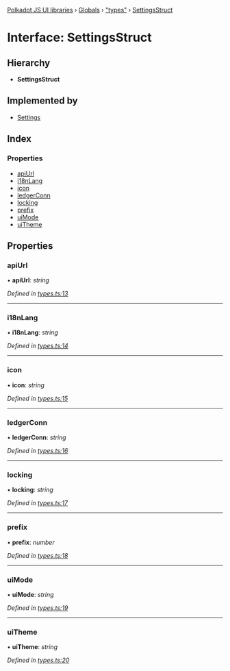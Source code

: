 [Polkadot JS UI libraries](../README.md) › [Globals](../globals.md) › ["types"](../modules/_types_.md) › [SettingsStruct](_types_.settingsstruct.md)

# Interface: SettingsStruct

## Hierarchy

* **SettingsStruct**

## Implemented by

* [Settings](../classes/_settings_.settings.md)

## Index

### Properties

* [apiUrl](_types_.settingsstruct.md#apiurl)
* [i18nLang](_types_.settingsstruct.md#i18nlang)
* [icon](_types_.settingsstruct.md#icon)
* [ledgerConn](_types_.settingsstruct.md#ledgerconn)
* [locking](_types_.settingsstruct.md#locking)
* [prefix](_types_.settingsstruct.md#prefix)
* [uiMode](_types_.settingsstruct.md#uimode)
* [uiTheme](_types_.settingsstruct.md#uitheme)

## Properties

###  apiUrl

• **apiUrl**: *string*

*Defined in [types.ts:13](https://github.com/polkadot-js/ui/blob/89cb92a8/packages/ui-settings/src/types.ts#L13)*

___

###  i18nLang

• **i18nLang**: *string*

*Defined in [types.ts:14](https://github.com/polkadot-js/ui/blob/89cb92a8/packages/ui-settings/src/types.ts#L14)*

___

###  icon

• **icon**: *string*

*Defined in [types.ts:15](https://github.com/polkadot-js/ui/blob/89cb92a8/packages/ui-settings/src/types.ts#L15)*

___

###  ledgerConn

• **ledgerConn**: *string*

*Defined in [types.ts:16](https://github.com/polkadot-js/ui/blob/89cb92a8/packages/ui-settings/src/types.ts#L16)*

___

###  locking

• **locking**: *string*

*Defined in [types.ts:17](https://github.com/polkadot-js/ui/blob/89cb92a8/packages/ui-settings/src/types.ts#L17)*

___

###  prefix

• **prefix**: *number*

*Defined in [types.ts:18](https://github.com/polkadot-js/ui/blob/89cb92a8/packages/ui-settings/src/types.ts#L18)*

___

###  uiMode

• **uiMode**: *string*

*Defined in [types.ts:19](https://github.com/polkadot-js/ui/blob/89cb92a8/packages/ui-settings/src/types.ts#L19)*

___

###  uiTheme

• **uiTheme**: *string*

*Defined in [types.ts:20](https://github.com/polkadot-js/ui/blob/89cb92a8/packages/ui-settings/src/types.ts#L20)*
